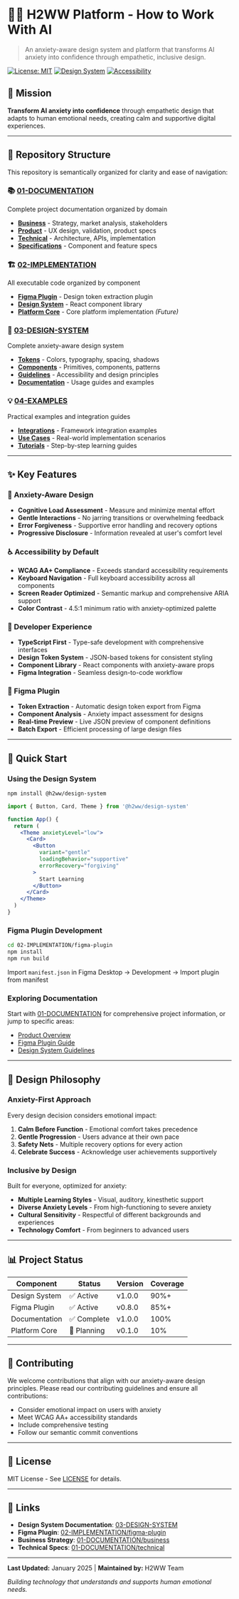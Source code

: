 # 🤖💙 H2WW Platform - How to Work With AI

> An anxiety-aware design system and platform that transforms AI anxiety into confidence through empathetic, inclusive design.

[![License: MIT](https://img.shields.io/badge/License-MIT-blue.svg)](https://opensource.org/licenses/MIT)
[![Design System](https://img.shields.io/badge/Design%20System-Anxiety%20Aware-green.svg)]()
[![Accessibility](https://img.shields.io/badge/Accessibility-WCAG%20AA+-purple.svg)]()

## 🎯 Mission

**Transform AI anxiety into confidence** through empathetic design that adapts to human emotional needs, creating calm and supportive digital experiences.

---

## 📁 Repository Structure

This repository is semantically organized for clarity and ease of navigation:

### 📚 [01-DOCUMENTATION](./01-DOCUMENTATION/)
Complete project documentation organized by domain
- **[Business](./01-DOCUMENTATION/business/)** - Strategy, market analysis, stakeholders
- **[Product](./01-DOCUMENTATION/product/)** - UX design, validation, product specs
- **[Technical](./01-DOCUMENTATION/technical/)** - Architecture, APIs, implementation
- **[Specifications](./01-DOCUMENTATION/specifications/)** - Component and feature specs

### 🏗️ [02-IMPLEMENTATION](./02-IMPLEMENTATION/)
All executable code organized by component
- **[Figma Plugin](./02-IMPLEMENTATION/figma-plugin/)** - Design token extraction plugin
- **[Design System](./02-IMPLEMENTATION/design-system/)** - React component library
- **[Platform Core](./02-IMPLEMENTATION/platform-core/)** - Core platform implementation *(Future)*

### 🎨 [03-DESIGN-SYSTEM](./03-DESIGN-SYSTEM/)
Complete anxiety-aware design system
- **[Tokens](./03-DESIGN-SYSTEM/tokens/)** - Colors, typography, spacing, shadows
- **[Components](./03-DESIGN-SYSTEM/components/)** - Primitives, components, patterns
- **[Guidelines](./03-DESIGN-SYSTEM/guidelines/)** - Accessibility and design principles
- **[Documentation](./03-DESIGN-SYSTEM/documentation/)** - Usage guides and examples

### 💡 [04-EXAMPLES](./04-EXAMPLES/)
Practical examples and integration guides
- **[Integrations](./04-EXAMPLES/integrations/)** - Framework integration examples
- **[Use Cases](./04-EXAMPLES/use-cases/)** - Real-world implementation scenarios
- **[Tutorials](./04-EXAMPLES/tutorials/)** - Step-by-step learning guides

---

## ✨ Key Features

### 🧠 Anxiety-Aware Design
- **Cognitive Load Assessment** - Measure and minimize mental effort
- **Gentle Interactions** - No jarring transitions or overwhelming feedback
- **Error Forgiveness** - Supportive error handling and recovery options
- **Progressive Disclosure** - Information revealed at user's comfort level

### ♿ Accessibility by Default
- **WCAG AA+ Compliance** - Exceeds standard accessibility requirements
- **Keyboard Navigation** - Full keyboard accessibility across all components
- **Screen Reader Optimized** - Semantic markup and comprehensive ARIA support
- **Color Contrast** - 4.5:1 minimum ratio with anxiety-optimized palette

### 🔧 Developer Experience
- **TypeScript First** - Type-safe development with comprehensive interfaces
- **Design Token System** - JSON-based tokens for consistent styling
- **Component Library** - React components with anxiety-aware props
- **Figma Integration** - Seamless design-to-code workflow

### 🎨 Figma Plugin
- **Token Extraction** - Automatic design token export from Figma
- **Component Analysis** - Anxiety impact assessment for designs
- **Real-time Preview** - Live JSON preview of component definitions
- **Batch Export** - Efficient processing of large design files

---

## 🚀 Quick Start

### Using the Design System
```bash
npm install @h2ww/design-system
```

```jsx
import { Button, Card, Theme } from '@h2ww/design-system'

function App() {
  return (
    <Theme anxietyLevel="low">
      <Card>
        <Button
          variant="gentle"
          loadingBehavior="supportive"
          errorRecovery="forgiving"
        >
          Start Learning
        </Button>
      </Card>
    </Theme>
  )
}
```

### Figma Plugin Development
```bash
cd 02-IMPLEMENTATION/figma-plugin
npm install
npm run build
```

Import `manifest.json` in Figma Desktop → Development → Import plugin from manifest

### Exploring Documentation
Start with [01-DOCUMENTATION](./01-DOCUMENTATION/) for comprehensive project information, or jump to specific areas:
- [Product Overview](./01-DOCUMENTATION/product/product-design-document.md)
- [Figma Plugin Guide](./01-DOCUMENTATION/specifications/figma-plugin-specs.md)
- [Design System Guidelines](./03-DESIGN-SYSTEM/guidelines/)

---

## 🧠 Design Philosophy

### Anxiety-First Approach
Every design decision considers emotional impact:
1. **Calm Before Function** - Emotional comfort takes precedence
2. **Gentle Progression** - Users advance at their own pace
3. **Safety Nets** - Multiple recovery options for every action
4. **Celebrate Success** - Acknowledge user achievements supportively

### Inclusive by Design
Built for everyone, optimized for anxiety:
- **Multiple Learning Styles** - Visual, auditory, kinesthetic support
- **Diverse Anxiety Levels** - From high-functioning to severe anxiety
- **Cultural Sensitivity** - Respectful of different backgrounds and experiences
- **Technology Comfort** - From beginners to advanced users

---

## 📊 Project Status

| Component | Status | Version | Coverage |
|-----------|--------|---------|----------|
| Design System | ✅ Active | v1.0.0 | 90%+ |
| Figma Plugin | ✅ Active | v0.8.0 | 85%+ |
| Documentation | ✅ Complete | v1.0.0 | 100% |
| Platform Core | 🚧 Planning | v0.1.0 | 10% |

---

## 🤝 Contributing

We welcome contributions that align with our anxiety-aware design principles. Please read our contributing guidelines and ensure all contributions:

- Consider emotional impact on users with anxiety
- Meet WCAG AA+ accessibility standards
- Include comprehensive testing
- Follow our semantic commit conventions

---

## 📄 License

MIT License - See [LICENSE](./LICENSE) for details.

---

## 🔗 Links

- **Design System Documentation**: [03-DESIGN-SYSTEM](./03-DESIGN-SYSTEM/)
- **Figma Plugin**: [02-IMPLEMENTATION/figma-plugin](./02-IMPLEMENTATION/figma-plugin/)
- **Business Strategy**: [01-DOCUMENTATION/business](./01-DOCUMENTATION/business/)
- **Technical Specs**: [01-DOCUMENTATION/technical](./01-DOCUMENTATION/technical/)

---

**Last Updated:** January 2025 | **Maintained by:** H2WW Team

*Building technology that understands and supports human emotional needs.*